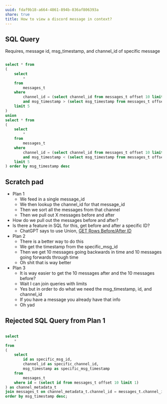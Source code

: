 ```yaml
---
uuid: fdaf9b18-a664-4861-894b-836af806393a
share: true
title: How to view a discord message in context?
---
```

## SQL Query

Requires, message id, msg_timestamp, and channel_id of specific message

``` SQL

select * from
(
	select 
		*
	from
		messages_t
	where 
		channel_id = (select channel_id from messages_t offset 10 limit 1)
		and msg_timestamp > (select msg_timestamp from messages_t offset 10 limit 1)
	limit 5
)
union
select * from
(
	select 
		*
	from
		messages_t
	where 
		channel_id = (select channel_id from messages_t offset 10 limit 1)
		and msg_timestamp < (select msg_timestamp from messages_t offset 10 limit 1)
	limit 5
) order by msg_timestamp desc

```

## Scratch pad

* Plan 1
	* We feed in a single message_id
	* We then lookup the channel_id for that message_id
	* Then we sort all the messages from that channel
	* Then we pull out X messages before and after
* How do we pull out the messages before and after?
* Is there a feature in SQL for this, get before and after a specific ID?
	* ChatGPT says to use Union, [GET Rows Before/After ID](https://chat.openai.com/share/79667a77-b98d-4e21-a6e9-d25609f21414)
* Plan 2
	* There is a better way to do this
	* We get the timestamp from the specific_msg_id
	* Then we get 10 messages going backwards in time and 10 messages going forwards through time
	* Oh shit that is way better
* Plan 3
	* It is way easier to get the 10 messages after and the 10 messages before?
	* Wait I can join queries with limits
	* Yes but in order to do what we need the msg_timestamp, id, and channel_id
	* If you have a message you already have that info
	* Oh yad
## Rejected SQL Query from Plan 1


``` SQL

select
	*
from
(
	select 
		id as specific_msg_id,
		channel_id as specific_channel_id,
		msg_timestamp as specific_msg_timestamp
	from
		messages_t
	where id = (select id from messages_t offset 10 limit 1)
) as channel_metadata_t
join messages_t on channel_metadata_t.channel_id = messages_t.channel_id
order by msg_timestamp desc;

```